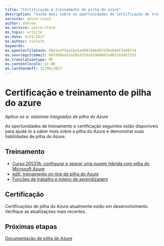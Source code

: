 ```yaml
---
title: "Certificação e treinamento de pilha do azure"
description: "Saiba mais sobre as oportunidades de certificação de treinamento de pilha do Azure"
services: azure-stack
author: vhorne
ms.service: azure-stack
ms.topic: article
ms.date: 9/25/2017
ms.author: victorh
keywords: 
ms.openlocfilehash: 50e1a4f5aa1ba5ad901506407d30e04df7449719
ms.sourcegitcommit: b07d06ea51a20e32fdc61980667e801cb5db7333
ms.translationtype: MT
ms.contentlocale: pt-BR
ms.lasthandoff: 12/08/2017
---
```

# <a name="azure-stack-training-and-certification"></a>Certificação e treinamento de pilha do azure

*Aplica-se a: sistemas integrados de pilha do Azure*

As oportunidades de treinamento e certificação seguintes estão disponíveis para ajudá-lo a saber mais sobre a pilha do Azure e demonstrar suas habilidades de pilha do Azure.

## <a name="training"></a>Treinamento

- [Curso 20537A: configurar e operar uma nuvem híbrida com pilha do Microsoft Azure](https://www.microsoft.com/en-us/learning/course.aspx?cid=20537)
- [edX: treinamento on-line de pilha do Azure](https://aka.ms/AzureStackMOOC)
- [Funções de trabalho e roteiro de aprendizagem](https://azure.microsoft.com/en-us/training/learning-paths/)

## <a name="certification"></a>Certificação
Certificações de pilha do Azure atualmente estão em desenvolvimento. Verifique as atualizações mais recentes.

## <a name="next-steps"></a>Próximas etapas

[Documentação de pilha do Azure](https://docs.microsoft.com/azure/azure-stack/)
